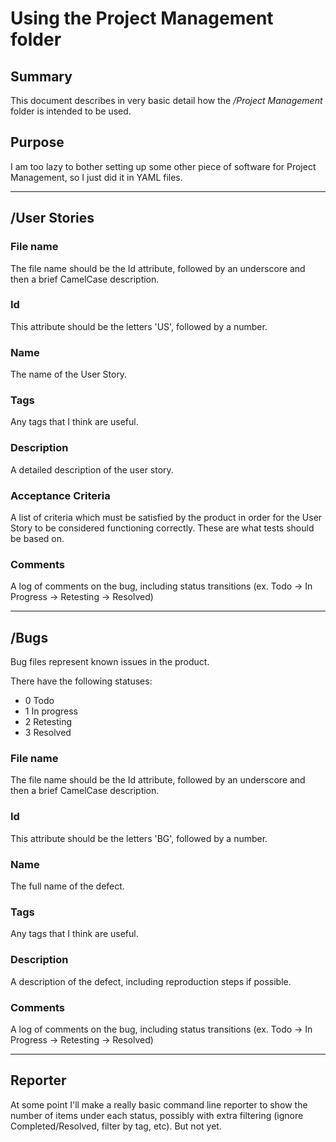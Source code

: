 # Using the Project Management folder

## Summary

This document describes in very basic detail how the */Project Management* folder is intended to be used.

## Purpose

I am too lazy to bother setting up some other piece of software for Project Management, so I just did it in YAML files.

---

## /User Stories

### File name

The file name should be the Id attribute, followed by an underscore and then a brief CamelCase description.

### Id

This attribute should be the letters 'US', followed by a number.

### Name

The name of the User Story.

### Tags

Any tags that I think are useful.

### Description

A detailed description of the user story.

### Acceptance Criteria

A list of criteria which must be satisfied by the product in order for the User Story to be considered functioning correctly. These are what tests should be based on.

### Comments

A log of comments on the bug, including status transitions (ex. Todo -> In Progress -> Retesting -> Resolved)

---

## /Bugs

Bug files represent known issues in the product.

There have the following statuses:

- 0 Todo
- 1 In progress
- 2 Retesting
- 3 Resolved

### File name

The file name should be the Id attribute, followed by an underscore and then a brief CamelCase description.

### Id

This attribute should be the letters 'BG', followed by a number.

### Name

The full name of the defect.

### Tags

Any tags that I think are useful.

### Description

A description of the defect, including reproduction steps if possible.

### Comments

A log of comments on the bug, including status transitions (ex. Todo -> In Progress -> Retesting -> Resolved)

---

## Reporter

At some point I'll make a really basic command line reporter to show the number of items under each status, possibly with extra filtering (ignore Completed/Resolved, filter by tag, etc). But not yet.
